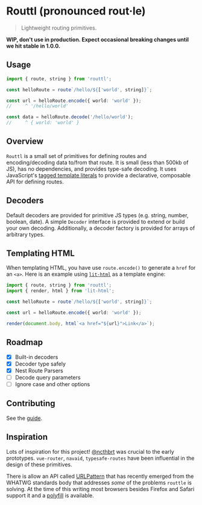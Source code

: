 # Routtl (pronounced rout·le)

> Lightweight routing primitives.

**WIP, don't use in production. Expect occasional breaking changes until we hit stable in 1.0.0.**

## Usage

```ts
import { route, string } from 'routtl';

const helloRoute = route`/hello/${['world', string]}`;

const url = helloRoute.encode({ world: 'world' });
//     ^ '/hello/world'

const data = helloRoute.decode('/hello/world');
//     ^ { world: 'world' }
```

## Overview

`Routtl` is a small set of primitives for defining routes and encoding/decoding data to/from that route. It is small (less than 500kb of JS), has no dependencies, and provides type-safe decoding. It uses JavaScript's [tagged template literals](https://developer.mozilla.org/en-US/docs/Web/JavaScript/Reference/Template_literals) to provide a declarative, composable API for defining routes.

## Decoders

Default decoders are provided for primitive JS types (e.g. string, number, boolean, date). A simple `Decoder` interface is provided to extend or build your own decoding. Additionally, a decoder factory is provided for arrays of arbitrary types.

## Templating HTML

When templating HTML, you have use `route.encode()` to generate a `href` for an `<a>`. Here is an example using [`lit-html`](https://lit.dev/docs/templates/overview/) as a template engine:

```ts
import { route, string } from 'routtl';
import { render, html } from 'lit-html';

const helloRoute = route`/hello/${['world', string]}`;

const url = helloRoute.encode({ world: 'world' });

render(document.body, html`<a href="${url}">Link</a>`);
```

## Roadmap

- [x] Built-in decoders
- [x] Decoder type safely
- [x] Nest Route Parsers
- [ ] Decode query parameters
- [ ] Ignore case and other options

## Contributing

See the [guide](https://github.com/ChrisShank/routtl/blob/main/CONTRIBUTING.md).

## Inspiration

Lots of inspiration for this project! [@ncthbrt](https://github.com/ncthbrt) was crucial to the early prototypes. `vue-router`, `navaid`, `typesafe-routes` have been influential in the design of these primitives.

There is allow an API called [URLPattern](https://developer.mozilla.org/en-US/docs/Web/API/URL_Pattern_API) that has recently emerged from the WHATWG standards body that addresses _some_ of the problems `routtle` is solving. At the time of this writing most browsers besides Firefox and Safari support it and a [polyfill](https://github.com/kenchris/urlpattern-polyfill) is available.
